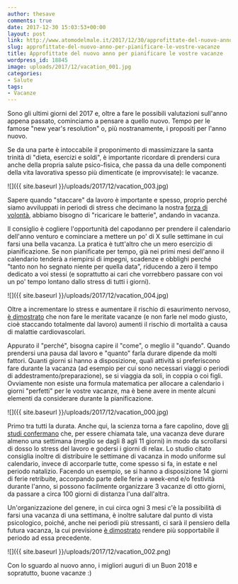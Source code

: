 ```yaml
---
author: thesave
comments: true
date: 2017-12-30 15:03:53+00:00
layout: post
link: http://www.atomodelmale.it/2017/12/30/approfittate-del-nuovo-anno-per-pianificare-le-vostre-vacanze/
slug: approfittate-del-nuovo-anno-per-pianificare-le-vostre-vacanze
title: Approfittate del nuovo anno per pianificare le vostre vacanze
wordpress_id: 18845
image: uploads/2017/12/vacation_001.jpg
categories:
- Salute
tags:
- Vacanze
---
```


Sono gli ultimi giorni del 2017 e, oltre a fare le possibili valutazioni sull'anno appena passato, cominciamo a pensare a quello nuovo. Tempo per le famose "new year's resolution" o, più nostranamente, i propositi per l'anno nuovo.

Se da una parte è intoccabile il proponimento di massimizzare la santa trinità di "dieta, esercizi e soldi", è importante ricordare di prendersi cura anche della propria salute psico-fisica, che passa da una delle componenti della vita lavorativa spesso più dimenticate (e improvvisate): le vacanze.

![]({{ site.baseurl }}/uploads/2017/12/vacation_003.jpg)

Sapere quando "staccare" da lavoro è importante e spesso, proprio perché siamo avviluppati in periodi di stress che decimano la nostra [forza di volontà](/2010/12/29/la-top-5-dei-modi-in-cui-il-cervello-ci-boicotta-e-i-metodi-per-evitarlo/), abbiamo bisogno di "ricaricare le batterie", andando in vacanza.

Il consiglio è cogliere l'opportunità del capodanno per prendere il calendario dell'anno venturo e cominciare a mettere un po' di X sulle settimane in cui farsi una bella vacanza. La pratica è tutt'altro che un mero esercizio di pianificazione. Se non pianificate per tempo, già nei primi mesi dell'anno il calendario tenderà a riempirsi di impegni, scadenze e obblighi perché "tanto non ho segnato niente per quella data", riducendo a zero il tempo dedicato a voi stessi (e soprattutto ai cari che vorrebbero passare con voi un po' tempo lontano dallo stress di tutti i giorni).

![]({{ site.baseurl }}/uploads/2017/12/vacation_004.jpg)

Oltre a incrementare lo stress e aumentare il rischio di esaurimento nervoso, [è dimostrato](http://journals.lww.com/psychosomaticmedicine/Abstract/2000/09000/Are_Vacations_Good_for_Your_Health__The_9_Year.3.aspx) che non fare le meritate vacanze (e non farle nel modo giusto, cioè staccando totalmente dal lavoro) aumenti il rischio di mortalità a causa di malattie cardiovascolari.

Appurato il "perché", bisogna capire il "come", o meglio il "quando". Quando prendersi una pausa dal lavoro e "quanto" farla durare dipende da molti fattori. Quanti giorni si hanno a disposizione, quali attività si preferiscono fare durante la vacanza (ad esempio per cui sono necessari viaggi o periodi di addestramento/preparazione), se si viaggia da soli, in coppia o coi figli. Ovviamente non esiste una formula matematica per allocare a calendario i giorni "perfetti" per le vostre vacanze, ma è bene avere in mente alcuni elementi da considerare durante la pianificazione.

![]({{ site.baseurl }}/uploads/2017/12/vacation_000.jpg)

Primo tra tutti la durata. Anche qui, la scienza torna a fare capolino, dove [gli studi confermano](https://link.springer.com/article/10.1007/s10902-012-9345-3) che, per essere chiamata tale, una vacanza deve durare almeno una settimana (meglio se dagli 8 agli 11 giorni) in modo da scrollarsi di dosso lo stress del lavoro e godersi i giorni di relax. Lo studio citato consiglia inoltre di distribuire le settimane di vacanza in modo uniforme sul calendario, invece di accorparle tutte, come spesso si fa, in estate e nel periodo natalizio. Facendo un esempio, se si hanno a disposizione 14 giorni di ferie retribuite, accorpando parte delle ferie a week-end e/o festività durante l'anno, si possono facilmente organizzare 3 vacanze di otto giorni, da passare a circa 100 giorni di distanza l'una dall'altra.

Un'organizzazione del genere, in cui circa ogni 3 mesi c'è la possibilità di farsi una vacanza di una settimana, è inoltre salutare dal punto di vista psicologico, poiché, anche nei periodi più stressanti, ci sarà il pensiero della futura vacanza, la cui previsione [è dimostrato](https://www.ncbi.nlm.nih.gov/pmc/articles/PMC2837207/) rendere più sopportabile il periodo ad essa precedente.

![]({{ site.baseurl }}/uploads/2017/12/vacation_002.png)

Con lo sguardo al nuovo anno, i migliori auguri di un Buon 2018 e sopratutto, buone vacanze :)
